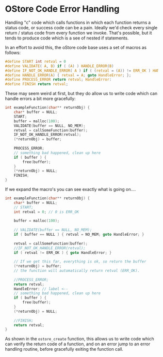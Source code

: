 # OStore Code Error Handling

Handling "c" code which calls functions in which each function returns a status code, or success code can be a pain. Ideally we'd check every single return / status code from every function we invoke. That's possible, but it tends to produce code which is a see of nested if statements.

In an effort to avoid this, the oStore code base uses a set of macros as follows:

```c
#define START int retval = 0
#define VALIDATE( A, B) if ( (A) ) HANDLE_ERROR(B)
#define IF_NOT_OK_HANDLE_ERROR( A ) if ( (retval = (A)) != ERR_OK ) HANDLE_ERROR( retval )
#define HANDLE_ERROR(A) { retval = A; goto HandleError; };
#define PROCESS_ERROR return retval; HandleError:
#define FINISH return retval;
```

These may seem weird at first, but they do allow us to write code which can handle errors a bit more gracefully:

```c
int exampleFunction(char** returnObj) {
    char* buffer = NULL;
    START;
    buffer = malloc(100);
    VALIDATE(buffer == NULL, NO_MEM);
    retval = callSomeFunction(buffer);
    IF_NOT_OK_HANDLE_ERROR(retval);
    (*returnObj) = buffer;
    
    PROCESS_ERROR;
    // something bad happened, clean up here
    if ( buffer ) {
        free(buffer);
    }
    (*returnObj) = NULL;
    FINISH;
}
```

If we expand the macro's you can see exactly what is going on.... 

```c
int exampleFunction(char** returnObj) {
    char* buffer = NULL;
    // START;
    int retval = 0; // 0 is ERR_OK 
    
    buffer = malloc(100);
    
    // VALIDATE(buffer == NULL, NO_MEM);
    if ( buffer == NULL ) { retval = NO_MEM; goto HandleError; }
    
    retval = callSomeFunction(buffer);
    //IF_NOT_OK_HANDLE_ERROR(retval);
    if ( retval != ERR_OK ) { goto HandleError; }
    
    // If we get this far, everything is ok, so return the buffer
    (*returnObj) = buffer;
    // the function will automatically return retval (ERR_OK).
    
    //PROCESS_ERROR;
    return retval;
    HandleError: // label <--
    // something bad happened, clean up here
    if ( buffer ) {
        free(buffer);
    }
    (*returnObj) = NULL;
    
    //FINISH;
    return retval;
}
```



As shown in the `ostore_create` function, this allows us to write code which can verify the return code of a function, and on an error jump to an error handling routine, before gracefully exiting the function call.

